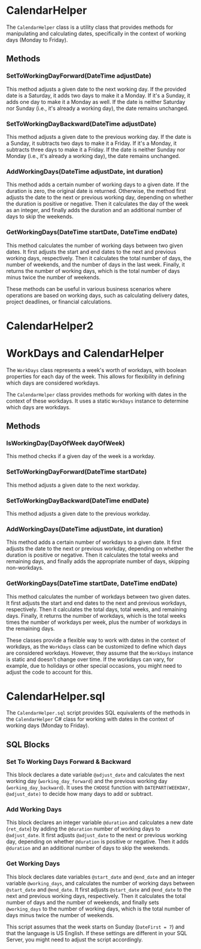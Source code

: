 # CalendarHelper

The `CalendarHelper` class is a utility class that provides methods for manipulating and calculating dates, specifically in the context of working days (Monday to Friday).

## Methods

### SetToWorkingDayForward(DateTime adjustDate)

This method adjusts a given date to the next working day. If the provided date is a Saturday, it adds two days to make it a Monday. If it's a Sunday, it adds one day to make it a Monday as well. If the date is neither Saturday nor Sunday (i.e., it's already a working day), the date remains unchanged.

### SetToWorkingDayBackward(DateTime adjustDate)

This method adjusts a given date to the previous working day. If the date is a Sunday, it subtracts two days to make it a Friday. If it's a Monday, it subtracts three days to make it a Friday. If the date is neither Sunday nor Monday (i.e., it's already a working day), the date remains unchanged.

### AddWorkingDays(DateTime adjustDate, int duration)

This method adds a certain number of working days to a given date. If the duration is zero, the original date is returned. Otherwise, the method first adjusts the date to the next or previous working day, depending on whether the duration is positive or negative. Then it calculates the day of the week as an integer, and finally adds the duration and an additional number of days to skip the weekends.

### GetWorkingDays(DateTime startDate, DateTime endDate)

This method calculates the number of working days between two given dates. It first adjusts the start and end dates to the next and previous working days, respectively. Then it calculates the total number of days, the number of weekends, and the number of days in the last week. Finally, it returns the number of working days, which is the total number of days minus twice the number of weekends.

These methods can be useful in various business scenarios where operations are based on working days, such as calculating delivery dates, project deadlines, or financial calculations.


# CalendarHelper2

# WorkDays and CalendarHelper

The `WorkDays` class represents a week's worth of workdays, with boolean properties for each day of the week. This allows for flexibility in defining which days are considered workdays.

The `CalendarHelper` class provides methods for working with dates in the context of these workdays. It uses a static `WorkDays` instance to determine which days are workdays.

## Methods

### IsWorkingDay(DayOfWeek dayOfWeek)

This method checks if a given day of the week is a workday.

### SetToWorkingDayForward(DateTime startDate)

This method adjusts a given date to the next workday.

### SetToWorkingDayBackward(DateTime endDate)

This method adjusts a given date to the previous workday.

### AddWorkingDays(DateTime adjustDate, int duration)

This method adds a certain number of workdays to a given date. It first adjusts the date to the next or previous workday, depending on whether the duration is positive or negative. Then it calculates the total weeks and remaining days, and finally adds the appropriate number of days, skipping non-workdays.

### GetWorkingDays(DateTime startDate, DateTime endDate)

This method calculates the number of workdays between two given dates. It first adjusts the start and end dates to the next and previous workdays, respectively. Then it calculates the total days, total weeks, and remaining days. Finally, it returns the number of workdays, which is the total weeks times the number of workdays per week, plus the number of workdays in the remaining days.

These classes provide a flexible way to work with dates in the context of workdays, as the `WorkDays` class can be customized to define which days are considered workdays. However, they assume that the `WorkDays` instance is static and doesn't change over time. If the workdays can vary, for example, due to holidays or other special occasions, you might need to adjust the code to account for this.


# CalendarHelper.sql

The `CalendarHelper.sql` script provides SQL equivalents of the methods in the `CalendarHelper` C# class for working with dates in the context of working days (Monday to Friday).

## SQL Blocks

### Set To Working Days Forward & Backward

This block declares a date variable `@adjust_date` and calculates the next working day (`working_day_forward`) and the previous working day (`working_day_backward`). It uses the `CHOOSE` function with `DATEPART(WEEKDAY, @adjust_date)` to decide how many days to add or subtract.

### Add Working Days

This block declares an integer variable `@duration` and calculates a new date (`ret_date`) by adding the `@duration` number of working days to `@adjust_date`. It first adjusts `@adjust_date` to the next or previous working day, depending on whether `@duration` is positive or negative. Then it adds `@duration` and an additional number of days to skip the weekends.

### Get Working Days

This block declares date variables `@start_date` and `@end_date` and an integer variable `@working_days`, and calculates the number of working days between `@start_date` and `@end_date`. It first adjusts `@start_date` and `@end_date` to the next and previous working days, respectively. Then it calculates the total number of days and the number of weekends, and finally sets `@working_days` to the number of working days, which is the total number of days minus twice the number of weekends.

This script assumes that the week starts on Sunday (`DateFirst = 7`) and that the language is US English. If these settings are different in your SQL Server, you might need to adjust the script accordingly.